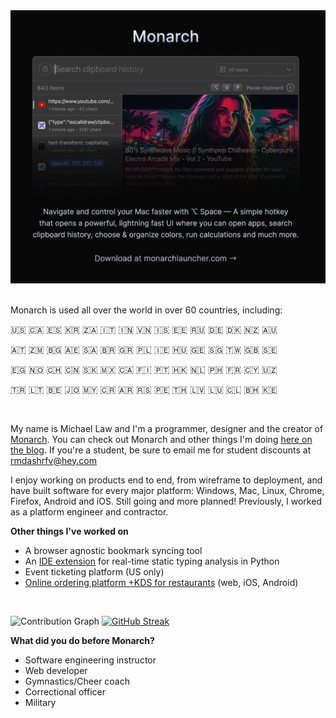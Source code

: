 <a href="https://monarchlauncher.com" target="_blank">
  <div align="left">
    <img src="https://raw.githubusercontent.com/rmdashrfv/imgur/master/SCR-20240425-siey.png" width="580" height="auto" />
  </div>
</a>
<br/>

Monarch is used all over the world in over 60 countries, including:

🇺🇸 🇨🇦 🇪🇸 🇰🇷 🇿🇦 🇮🇹 🇮🇳 🇻🇳 🇮🇸 🇪🇪 🇷🇺 🇩🇪 🇩🇰 🇳🇿 🇦🇺

🇦🇹 🇿🇲 🇧🇬 🇦🇪 🇸🇦 🇧🇷 🇬🇷 🇵🇱 🇮🇪 🇭🇺 🇬🇪 🇸🇬 🇹🇼 🇬🇧 🇸🇪

🇪🇬 🇳🇴 🇨🇭 🇨🇳 🇸🇰 🇲🇽 🇨🇦 🇫🇮 🇵🇹 🇭🇰 🇳🇱 🇵🇭 🇫🇷 🇨🇾 🇺🇿

🇹🇷 🇱🇹 🇧🇪 🇯🇴 🇲🇾 🇨🇷 🇦🇷 🇷🇸 🇵🇪 🇹🇭 🇱🇻 🇱🇺 🇨🇱 🇧🇭 🇰🇪

<br />

My name is Michael Law and I'm a programmer, designer and the creator of [Monarch](https://monarchlauncher.com). You can check out Monarch and other things I'm doing [here on the blog](https://blog.monarchlauncher.com/introducing-monarch-665482f26db9). If you're a student, be sure to email me for student discounts at rmdashrfv@hey.com

I enjoy working on products end to end, from wireframe to deployment, and have built software for every major platform: Windows, Mac, Linux, Chrome, Firefox, Android and iOS. Still going and more planned! Previously, I worked as a platform engineer and contractor.

**Other things I've worked on**
- A browser agnostic bookmark syncing tool
- An [IDE extension](https://marketplace.visualstudio.com/items?itemName=rmdashrfv.amethyst) for real-time static typing analysis in Python
- Event ticketing platform (US only)
- [Online ordering platform +KDS for restaurants](https://blog.eatvittles.com/) (web, iOS, Android)

<br/>

![Contribution Graph](https://github-readme-activity-graph.vercel.app/graph?username=rmdashrfv&theme=react&hide_border=true)
[![GitHub Streak](https://streak-stats.demolab.com?user=rmdashrfv&theme=react)](https://streak-stats.demolab.com?user=rmdashrfv&theme=react)

**What did you do before Monarch?**
- Software engineering instructor
- Web developer
- Gymnastics/Cheer coach
- Correctional officer
- Military
